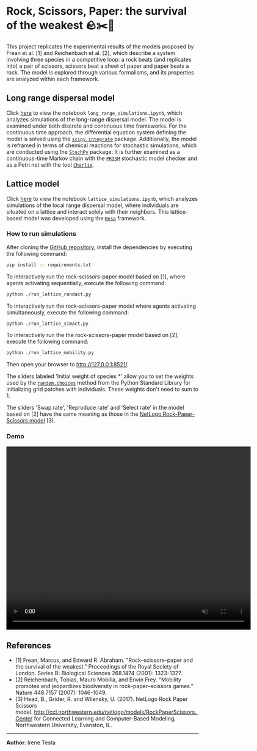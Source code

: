 # Rock, Scissors, Paper: the survival of the weakest 🪨✂️📄

This project replicates the experimental results of the models proposed by Frean et al. [1] and Reichenbach et al. [2], which describe a system involving three species in a competitive loop: a rock beats (and replicates into) a pair of scissors, scissors beat a sheet of paper and paper beats a rock. The model is explored through various formalisms, and its properties are analyzed within each framework.

## Long range dispersal model

Click [here](./notebooks/long_range_simulations.html) to view the notebook `long_range_simulations.ipynb`, which analyzes simulations of the long-range dispersal model. The model is examined under both discrete and continuous time frameworks. For the continuous time approach, the differential equation system defining the model is solved using the [`scipy.integrate`](https://docs.scipy.org/doc/scipy/reference/integrate.html#module-scipy.integrate) package. Additionally, the model is reframed in terms of chemical reactions for stochastic simulations, which are conducted using the [`StochPy`](https://stochpy.sourceforge.net) package. It is further examined as a continuous-time Markov chain with the [`PRISM`](https://www.prismmodelchecker.org) stochastic model checker and as a Petri net with the tool [`Charlie`](https://www-dssz.informatik.tu-cottbus.de/DSSZ/Software/Charlie).

## Lattice model

Click [here](./notebooks/lattice_simulations.html) to view the notebook `lattice_simulations.ipynb`, which analyzes simulations of the local range dispersal model, where individuals are situated on a lattice and interact solely with their neighbors. This lattice-based model was developed using the [`Mesa`](https://mesa.readthedocs.io/en/stable/) framework.

### How to run simulations

After cloning the [GitHub repository](https://github.com/iretes/rock-scissors-paper), install the dependencies by executing the following command:

```bash
pip install -r requirements.txt
```

To interactively run the rock-scissors-paper model based on [1], where agents activating sequentially, execute the following command:

```bash
python ./run_lattice_randact.py
```

To interactively run the rock-scissors-paper model where agents activating simultaneously, execute the following command:

```bash
python ./run_lattice_simact.py
```

To interactively run the the rock-scissors-paper model based on [2], execute the following command:

```bash
python ./run_lattice_mobility.py
```

Then open your browser to http://127.0.0.1:8521/.

The sliders labeled 'Initial weight of species *' allow you to set the weights used by the [`random.choices`](https://docs.python.org/3/library/random.html#random.choices) method from the Python Standard Library for initializing grid patches with individuals. These weights don't need to sum to 1.

The sliders 'Swap rate', 'Reproduce rate' and 'Select rate' in the model based on [2] have the same meaning as those in the [NetLogo Rock-Paper-Scissors model](https://ccl.northwestern.edu/netlogo/models/RockPaperScissors) [3].

### Demo

<video width="640" height="480" controls loop="" muted="" autoplay="">
    <source src="https://github.com/iretes/rock-scissors-paper/assets/46034276/2a1055cc-fee6-4a60-b513-3b3d7210b7ad">
</video>

## References
- [1] Frean, Marcus, and Edward R. Abraham. "Rock–scissors–paper and the survival of the weakest." Proceedings of the Royal Society of London. Series B: Biological Sciences 268.1474 (2001): 1323-1327.
- [2] Reichenbach, Tobias, Mauro Mobilia, and Erwin Frey. "Mobility promotes and jeopardizes biodiversity in rock–paper–scissors games." Nature 448.7157 (2007): 1046-1049.
- [3] Head, B., Grider, R. and Wilensky, U. (2017). NetLogo Rock Paper Scissors model. http://ccl.northwestern.edu/netlogo/models/RockPaperScissors. Center for Connected Learning and Computer-Based Modeling, Northwestern University, Evanston, IL.

---
**Author**: Irene Testa